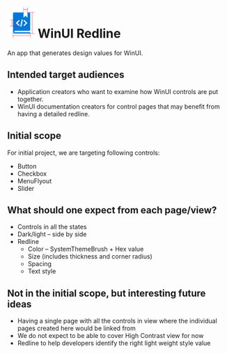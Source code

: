 # <img src="https://github.com/chigy/winui-redline/blob/master/RedlinesProject/Assets/Square44x44Logo.scale-100.png" width="70" />WinUI Redline
An app that generates design values for WinUI.

## Intended target audiences
- Application creators who want to examine how WinUI controls are put together.
- WinUI documentation creators for control pages that may benefit from having a detailed redline.

## Initial scope
For initial project, we are targeting following controls:
- Button
- Checkbox
- MenuFlyout
- Slider

## What should one expect from each page/view?
- Controls in all the states
- Dark/light – side by side
- Redline
  - Color – SystemThemeBrush + Hex value
  - Size (includes thickness and corner radius)
  - Spacing
  - Text style

## Not in the initial scope, but interesting future ideas
- Having a single page with all the controls in view where the individual pages created here would be linked from
- We do not expect to be able to cover High Contrast view for now
- Redline to help developers identify the right light weight style value
